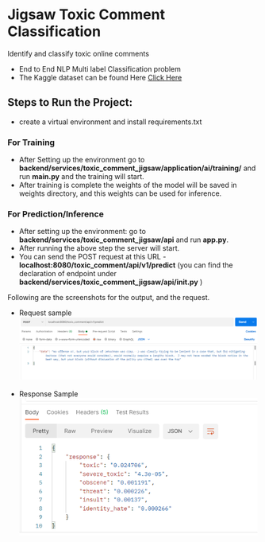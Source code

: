# Jigsaw Toxic Comment Classification
 Identify and classify toxic online comments

- End to End NLP Multi label Classification problem
- The Kaggle dataset can be found Here [Click Here](https://www.kaggle.com/c/jigsaw-toxic-comment-classification-challenge/data)
 
## Steps to Run the Project:
- create a virtual environment and install requirements.txt
  
### For Training
- After Setting up the environment go to **backend/services/toxic_comment_jigsaw/application/ai/training/** and run **main.py** and the training will start.
- After training is complete the weights of the model will be saved in weights directory, and this weights can be used for inference.
  
### For Prediction/Inference
- After setting up the environment: go to **backend/services/toxic_comment_jigsaw/api** and run **app.py**.
- After running the above step the server will start.  
- You can send the POST request at this URL - **localhost:8080/toxic_comment/api/v1/predict** (you can find the declaration of endpoint under **backend/services/toxic_comment_jigsaw/api/__init__.py** )

Following are the screenshots for the output, and the request.

- Request sample 
![Sample request](https://github.com/R-aryan/Jigsaw-Toxic-Comment-Classification/blob/develop/msc/toxic_request.png)
  <br>
  <br>
- Response Sample
![Sample response](https://github.com/R-aryan/Jigsaw-Toxic-Comment-Classification/blob/develop/msc/toxic_response.png)
